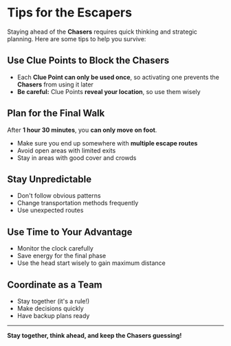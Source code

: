 # Tips for the Escapers

Staying ahead of the **Chasers** requires quick thinking and strategic planning. Here are some tips to help you survive:

## Use Clue Points to Block the Chasers

- Each **Clue Point can only be used once**, so activating one prevents the **Chasers** from using it later
- **Be careful:** Clue Points **reveal your location**, so use them wisely

## Plan for the Final Walk

After **1 hour 30 minutes**, you **can only move on foot**.

- Make sure you end up somewhere with **multiple escape routes**
- Avoid open areas with limited exits
- Stay in areas with good cover and crowds

## Stay Unpredictable

- Don't follow obvious patterns
- Change transportation methods frequently
- Use unexpected routes

## Use Time to Your Advantage

- Monitor the clock carefully
- Save energy for the final phase
- Use the head start wisely to gain maximum distance

## Coordinate as a Team

- Stay together (it's a rule!)
- Make decisions quickly
- Have backup plans ready

---

**Stay together, think ahead, and keep the Chasers guessing!**
